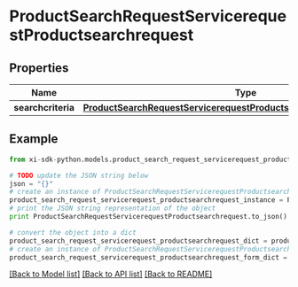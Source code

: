 # ProductSearchRequestServicerequestProductsearchrequest


## Properties

Name | Type | Description | Notes
------------ | ------------- | ------------- | -------------
**searchcriteria** | [**ProductSearchRequestServicerequestProductsearchrequestSearchcriteria**](ProductSearchRequestServicerequestProductsearchrequestSearchcriteria.md) |  | [optional] 

## Example

```python
from xi-sdk-python.models.product_search_request_servicerequest_productsearchrequest import ProductSearchRequestServicerequestProductsearchrequest

# TODO update the JSON string below
json = "{}"
# create an instance of ProductSearchRequestServicerequestProductsearchrequest from a JSON string
product_search_request_servicerequest_productsearchrequest_instance = ProductSearchRequestServicerequestProductsearchrequest.from_json(json)
# print the JSON string representation of the object
print ProductSearchRequestServicerequestProductsearchrequest.to_json()

# convert the object into a dict
product_search_request_servicerequest_productsearchrequest_dict = product_search_request_servicerequest_productsearchrequest_instance.to_dict()
# create an instance of ProductSearchRequestServicerequestProductsearchrequest from a dict
product_search_request_servicerequest_productsearchrequest_form_dict = product_search_request_servicerequest_productsearchrequest.from_dict(product_search_request_servicerequest_productsearchrequest_dict)
```
[[Back to Model list]](../README.md#documentation-for-models) [[Back to API list]](../README.md#documentation-for-api-endpoints) [[Back to README]](../README.md)


